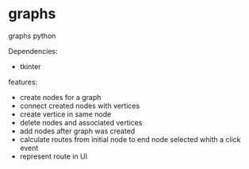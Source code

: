 # graphs
graphs python

Dependencies:

- tkinter

features:
- create nodes for a graph
- connect created nodes with vertices
- create vertice in same node
- delete nodes and associated vertices
- add nodes after graph was created
- calculate routes from initial node to end node selected whith a click event
- represent route in UI
